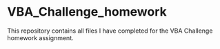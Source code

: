 # VBA_Challenge_homework
This repository contains all files I have completed for the VBA Challenge homework assignment.
